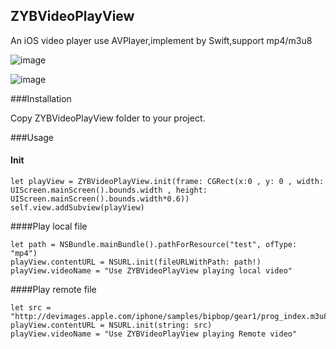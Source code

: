 ## ZYBVideoPlayView
An iOS video player use AVPlayer,implement by Swift,support mp4/m3u8

![image](https://github.com/zhaoyabei/ZYBVideoPlayView/blob/master/img0001.png)

![image](https://github.com/zhaoyabei/ZYBVideoPlayView/blob/master/img0002.png)

###Installation

Copy ZYBVideoPlayView folder to your project.

###Usage

#### Init
    
```
let playView = ZYBVideoPlayView.init(frame: CGRect(x:0 , y: 0 , width: UIScreen.mainScreen().bounds.width , height:  UIScreen.mainScreen().bounds.width*0.6))
self.view.addSubview(playView)
```

####Play local file
```        
let path = NSBundle.mainBundle().pathForResource("test", ofType: "mp4")
playView.contentURL = NSURL.init(fileURLWithPath: path!)
playView.videoName = "Use ZYBVideoPlayView playing local video"
```
####Play remote file
```
let src = "http://devimages.apple.com/iphone/samples/bipbop/gear1/prog_index.m3u8"
playView.contentURL = NSURL.init(string: src)
playView.videoName = "Use ZYBVideoPlayView playing Remote video"
```